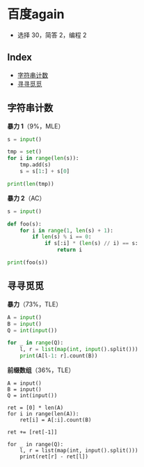# 百度again

* 选择 30，简答 2，编程 2

## Index

* [字符串计数](bi-shi-bai-du-180914.md#字符串计数)
* [寻寻觅觅](bi-shi-bai-du-180914.md#寻寻觅觅)

## 字符串计数

**暴力 1**（9%，MLE）

```python
s = input()

tmp = set()
for i in range(len(s)):
    tmp.add(s)
    s = s[1:] + s[0]

print(len(tmp))
```

**暴力 2**（AC）

```python
s = input()

def foo(s):
    for i in range(1, len(s) + 1):
        if len(s) % i == 0:
            if s[:i] * (len(s) // i) == s:
                return i

print(foo(s))
```

## 寻寻觅觅

**暴力**（73%，TLE）

```python
A = input()
B = input()
Q = int(input())

for _ in range(Q):
    l, r = list(map(int, input().split()))
    print(A[l-1: r].count(B))
```

**前缀数组**（36%，TLE）

```text
A = input()
B = input()
Q = int(input())

ret = [0] * len(A)
for i in range(len(A)):
    ret[i] = A[:i].count(B)

ret += [ret[-1]]

for _ in range(Q):
    l, r = list(map(int, input().split()))
    print(ret[r] - ret[l])
```

